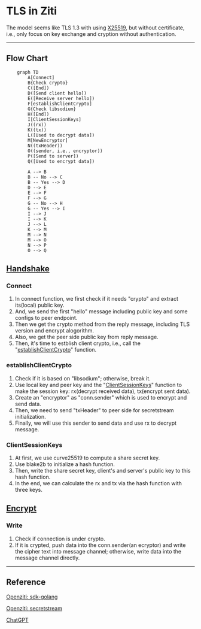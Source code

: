 # TLS in Ziti

The model seems like TLS 1.3 with using [X25519](https://blog.sww.moe/post/x25519/), but without certificate, i.e., only focus on key exchange and cryption without authentication.

---

## Flow Chart

```mermaid
    graph TD
        A[Connect]
        B{Check crypto}
        C([End])
        D([Send client hello])
        E([Receive server hello])
        F[establishClientCrypto]
        G{Check libsodium}
        H([End])
        I[ClientSessionKeys]
        J((rx))
        K((tx))
        L([Used to decrypt data])
        M[NewEncryptor]
        N((txHeader))
        O((sender, i.e., encryptor))
        P([Send to server])
        Q([Used to encrypt data])

        A --> B
        B -- No --> C
        B -- Yes --> D
        D --> E
        E --> F
        F --> G
        G -- No --> H
        G -- Yes --> I
        I --> J
        I --> K
        J --> L
        K --> M
        M --> N
        M --> O
        N --> P
        O --> Q
```

## [Handshake](handshake.md)

### Connect

1. In connect function, we first check if it needs "crypto" and extract its(local) public key.
2. And, we send the first "hello" message including public key and some configs to peer endpoint.
3. Then we get the crypto method from the reply message, including TLS version and encrypt alogorithm.
4. Also, we get the peer side public key from reply message.
5. Then, it's time to estblish client crypto, i.e., call the "[establishClientCrypto](#establishclientcrypto)" function.

### establishClientCrypto

1. Check if it is based on "libsodium"; otherwise, break it.
2. Use local key and peer key and the "[ClientSessionKeys](#clientsessionkeys)" function to make the session key: rx(decrypt received data), tx(encrypt sent data).
3. Create an "encryptor" as "conn.sender" which is used to encrypt and send data.
4. Then, we need to send "txHeader" to peer side for secretstream initialization.
5. Finally, we will use this sender to send data and use rx to decrypt message.

### ClientSessionKeys

1. At first, we use curve25519 to compute a share secret key.
2. Use blake2b to initialize a hash function.
3. Then, write the share secret key, client's and server's public key to this hash function.
4. In the end, we can calculate the rx and tx via the hash function with three keys.

## [Encrypt](encrypt.md)

### Write

1. Check if connection is under crypto.
2. If it is crypted, push data into the conn.sender(an ecryptor) and write the cipher text into message channel; otherwise, write data into the message channel directly.

---

## Reference

[Openziti: sdk-golang](https://github.com/openziti/sdk-golang)

[Openziti: secretstream](https://github.com/openziti/secretstream)

[ChatGPT](https://openai.com/chatgpt/)
